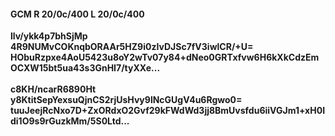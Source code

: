 #### GCM R 20/0c/400 L 20/0c/400
**llv/ykk4p7bhSjMp**<br/>**4R9NUMvCOKnqbORAAr5HZ9i0zIvDJSc7fV3iwlCR/+U=**<br/>**HObuRzpxe4AoU5423u8oY2wTv07y84+dNeo0GRTxfvw6H6kXkCdzEmOCXW15bt5ua43s3GnHI7/tyXXe...**<br/><br/>
**c8KH/ncarR6890Ht**<br/>**y8KtitSepYexsuQjnCS2rjUsHvy9lNcGUgV4u6Rgwo0=**<br/>**tuuJeejRcNxo7D+ZxORdxO2Gvf29kFWdWd3jj8BmUvsfdu6iiVGJm1+xH0Idi1O9s9rGuzkMm/5S0Ltd...**